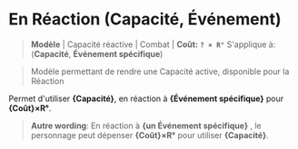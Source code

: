 # En Réaction (Capacité, Événement) 

> **Modèle** | Capacité réactive | Combat |
> **Coût:** **`? × R°`**
> S'applique à: (**Capacité**, **Événement spécifique**)

> Modèle permettant de rendre une Capacité active, disponible pour la Réaction

Permet d'utiliser **{Capacité}**, en réaction à **{Événement spécifique}** pour **{Coût}×R°**.

> __Autre wording__:
En réaction à **{un Événement spécifique}** , le personnage peut dépenser **{Coût}×R°** pour utiliser **{Capacité}**.
